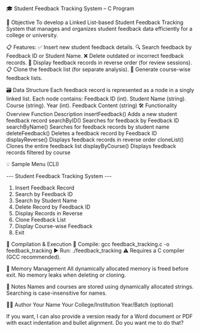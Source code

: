 🎓 Student Feedback Tracking System – C Program

📌 Objective
To develop a Linked List-based Student Feedback Tracking System that manages and organizes student feedback data efficiently for a college or university.

📋 Features:
✅ Insert new student feedback details.
🔍 Search feedback by Feedback ID or Student Name.
❌ Delete outdated or incorrect feedback records.
🔁 Display feedback records in reverse order (for review sessions).
📋 Clone the feedback list (for separate analysis).
🏫 Generate course-wise feedback lists.

🗃️ Data Structure
Each feedback record is represented as a node in a singly linked list. Each node contains:
Feedback ID (int).
Student Name (string).
Course (string).
Year (int).
Feedback Content (string)
🛠️ Functionality Overview
Function	Description
insertFeedback()	Adds a new student feedback record
searchByID()	Searches for feedback by Feedback ID
searchByName()	Searches for feedback records by student name
deleteFeedback()	Deletes a feedback record by Feedback ID
displayReverse()	Displays feedback records in reverse order
cloneList()	Clones the entire feedback list
displayByCourse()	Displays feedback records filtered by course

💡 Sample Menu (CLI)

--- Student Feedback Tracking System ---
1. Insert Feedback Record
2. Search by Feedback ID
3. Search by Student Name
4. Delete Record by Feedback ID
5. Display Records in Reverse
6. Clone Feedback List
7. Display Course-wise Feedback
8. Exit

🧪 Compilation & Execution
🔧 Compile: gcc feedback_tracking.c -o feedback_tracking
▶️ Run: ./feedback_tracking
⚠️ Requires a C compiler (GCC recommended).

🧼 Memory Management
All dynamically allocated memory is freed before exit.
No memory leaks when deleting or cloning.

📝 Notes
Names and courses are stored using dynamically allocated strings.
Searching is case-insensitive for names.

👨‍💻 Author
Your Name
Your College/Institution
Year/Batch (optional)

If you want, I can also provide a version ready for a Word document or PDF with exact indentation and bullet alignment. Do you want me to do that?
